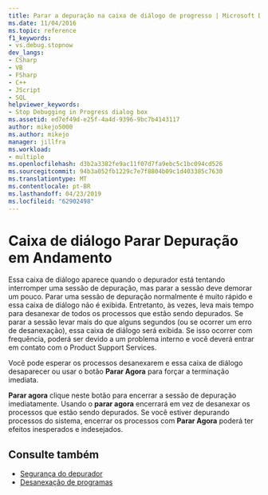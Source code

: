 ```yaml
---
title: Parar a depuração na caixa de diálogo de progresso | Microsoft Docs
ms.date: 11/04/2016
ms.topic: reference
f1_keywords:
- vs.debug.stopnow
dev_langs:
- CSharp
- VB
- FSharp
- C++
- JScript
- SQL
helpviewer_keywords:
- Stop Debugging in Progress dialog box
ms.assetid: ed7ef49d-e25f-4a4d-9396-9bc7b4143117
author: mikejo5000
ms.author: mikejo
manager: jillfra
ms.workload:
- multiple
ms.openlocfilehash: d3b2a3382fe9ac11f07d7fa9ebc5c1bc094cd526
ms.sourcegitcommit: 94b3a052fb1229c7e7f8804b09c1d403385c7630
ms.translationtype: MT
ms.contentlocale: pt-BR
ms.lasthandoff: 04/23/2019
ms.locfileid: "62902498"
---
```

# <a name="stop-debugging-in-progress-dialog-box"></a>Caixa de diálogo Parar Depuração em Andamento
Essa caixa de diálogo aparece quando o depurador está tentando interromper uma sessão de depuração, mas parar a sessão deve demorar um pouco. Parar uma sessão de depuração normalmente é muito rápido e essa caixa de diálogo não é exibida. Entretanto, às vezes, leva mais tempo para desanexar de todos os processos que estão sendo depurados. Se parar a sessão levar mais do que alguns segundos (ou se ocorrer um erro de desanexação), essa caixa de diálogo será exibida. Se isso ocorrer com frequência, poderá ser devido a um problema interno e você deverá entrar em contato com o Product Support Services.

 Você pode esperar os processos desanexarem e essa caixa de diálogo desaparecer ou usar o botão **Parar Agora** para forçar a terminação imediata.

 **Parar agora** clique neste botão para encerrar a sessão de depuração imediatamente. Usando o **parar agora** encerrará em vez de desanexar os processos que estão sendo depurados. Se você estiver depurando processos do sistema, encerrar os processos com **Parar Agora** poderá ter efeitos inesperados e indesejados.

## <a name="see-also"></a>Consulte também
- [Segurança do depurador](../debugger/debugger-security.md)
- [Desanexação de programas](/previous-versions/visualstudio/visual-studio-2010/x1thkxez(v=vs.100))